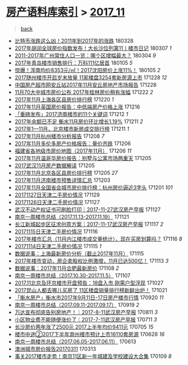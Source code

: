 [房产语料库索引](../../README.md)  > [2017_11](2017_11.md)
====
> [back](../README.md)

- [比特币涨跌这么凶！2011年到2017年的涨跌](http://jkwz.applinzi.com/ittc/7085450687007949841.html#%E6%AF%94%E7%89%B9%E5%B8%81%E6%B6%A8%E8%B7%8C%E8%BF%99%E4%B9%88%E5%87%B6%EF%BC%812011%E5%B9%B4%E5%88%B02017%E5%B9%B4%E7%9A%84%E6%B6%A8%E8%B7%8C) 180328  
- [2017年胡润全球房价指数发布！大长沙位列第11丨楼市日记](http://jkwz.applinzi.com/ittc/7077660120886805521.html#2017%E5%B9%B4%E8%83%A1%E6%B6%A6%E5%85%A8%E7%90%83%E6%88%BF%E4%BB%B7%E6%8C%87%E6%95%B0%E5%8F%91%E5%B8%83%EF%BC%81%E5%A4%A7%E9%95%BF%E6%B2%99%E4%BD%8D%E5%88%97%E7%AC%AC11%E4%B8%A8%E6%A5%BC%E5%B8%82%E6%97%A5%E8%AE%B0) 180307 *1* 
- [2011-2017年广州常住人口一览：哪个区增幅最大？](http://jkwz.applinzi.com/ittc/7076721853047768070.html#2011-2017%E5%B9%B4%E5%B9%BF%E5%B7%9E%E5%B8%B8%E4%BD%8F%E4%BA%BA%E5%8F%A3%E4%B8%80%E8%A7%88%EF%BC%9A%E5%93%AA%E4%B8%AA%E5%8C%BA%E5%A2%9E%E5%B9%85%E6%9C%80%E5%A4%A7%EF%BC%9F) 180304 *9* 
- [2017年青岛楼市销售排行：万科111亿居首](http://jkwz.applinzi.com/ittc/7055129716032275466.html#2017%E5%B9%B4%E9%9D%92%E5%B2%9B%E6%A5%BC%E5%B8%82%E9%94%80%E5%94%AE%E6%8E%92%E8%A1%8C%EF%BC%9A%E4%B8%87%E7%A7%91111%E4%BA%BF%E5%B1%85%E9%A6%96) 180105 *5* 
- [惊爆！浑南均价8353元/㎡！2017沈阳房价上涨11%！](http://jkwz.applinzi.com/ittc/7055018646257009671.html#%E6%83%8A%E7%88%86%EF%BC%81%E6%B5%91%E5%8D%97%E5%9D%87%E4%BB%B78353%E5%85%83%2F%E3%8E%A1%EF%BC%812017%E6%B2%88%E9%98%B3%E6%88%BF%E4%BB%B7%E4%B8%8A%E6%B6%A811%25%EF%BC%81) 180105 *2* 
- [2017随州楼市开启岁末放量 11家楼盘3254套新房源上市](http://jkwz.applinzi.com/ittc/7052142229697594385.html#2017%E9%9A%8F%E5%B7%9E%E6%A5%BC%E5%B8%82%E5%BC%80%E5%90%AF%E5%B2%81%E6%9C%AB%E6%94%BE%E9%87%8F+11%E5%AE%B6%E6%A5%BC%E7%9B%983254%E5%A5%97%E6%96%B0%E6%88%BF%E6%BA%90%E4%B8%8A%E5%B8%82) 171228 *12* 
- [中国房产超市网安丘站2017年11月安丘房地产市场报告](http://jkwz.applinzi.com/ittc/7052071162857653264.html#%E4%B8%AD%E5%9B%BD%E6%88%BF%E4%BA%A7%E8%B6%85%E5%B8%82%E7%BD%91%E5%AE%89%E4%B8%98%E7%AB%992017%E5%B9%B411%E6%9C%88%E5%AE%89%E4%B8%98%E6%88%BF%E5%9C%B0%E4%BA%A7%E5%B8%82%E5%9C%BA%E6%8A%A5%E5%91%8A) 171228  
- [11月70大中城市房价公布 2017年桂林房价稍有涨幅](http://jkwz.applinzi.com/ittc/7049856729691456529.html#11%E6%9C%8870%E5%A4%A7%E4%B8%AD%E5%9F%8E%E5%B8%82%E6%88%BF%E4%BB%B7%E5%85%AC%E5%B8%83+2017%E5%B9%B4%E6%A1%82%E6%9E%97%E6%88%BF%E4%BB%B7%E7%A8%8D%E6%9C%89%E6%B6%A8%E5%B9%85) 171222 *2* 
- [2017年11月上海各区县房价排行榜](http://jkwz.applinzi.com/ittc/7049087593285682193.html#2017%E5%B9%B411%E6%9C%88%E4%B8%8A%E6%B5%B7%E5%90%84%E5%8C%BA%E5%8E%BF%E6%88%BF%E4%BB%B7%E6%8E%92%E8%A1%8C%E6%A6%9C) 171220 *1* 
- [2017年11月英国房价报告：中低端房产价格上涨](http://jkwz.applinzi.com/ittc/7047806529472824337.html#2017%E5%B9%B411%E6%9C%88%E8%8B%B1%E5%9B%BD%E6%88%BF%E4%BB%B7%E6%8A%A5%E5%91%8A%EF%BC%9A%E4%B8%AD%E4%BD%8E%E7%AB%AF%E6%88%BF%E4%BA%A7%E4%BB%B7%E6%A0%BC%E4%B8%8A%E6%B6%A8) 171216  
- [「重磅发布」2017济南楼市的11个关键词](http://jkwz.applinzi.com/ittc/7046064453081105424.html#%E3%80%8C%E9%87%8D%E7%A3%85%E5%8F%91%E5%B8%83%E3%80%8D2017%E6%B5%8E%E5%8D%97%E6%A5%BC%E5%B8%82%E7%9A%8411%E4%B8%AA%E5%85%B3%E9%94%AE%E8%AF%8D) 171212 *1* 
- [2017年余额已不足 衡水11月房价环比增长1.19%](http://jkwz.applinzi.com/ittc/7045775365417468944.html#2017%E5%B9%B4%E4%BD%99%E9%A2%9D%E5%B7%B2%E4%B8%8D%E8%B6%B3+%E8%A1%A1%E6%B0%B411%E6%9C%88%E6%88%BF%E4%BB%B7%E7%8E%AF%E6%AF%94%E5%A2%9E%E9%95%BF1.19%25) 171211 *2* 
- [2017年1—11月，北京楼市新房成交排行榜](http://jkwz.applinzi.com/ittc/7045746302661428241.html#2017%E5%B9%B41%E2%80%9411%E6%9C%88%EF%BC%8C%E5%8C%97%E4%BA%AC%E6%A5%BC%E5%B8%82%E6%96%B0%E6%88%BF%E6%88%90%E4%BA%A4%E6%8E%92%E8%A1%8C%E6%A6%9C) 171211 *1* 
- [2017年11月杭州楼市分析报告](http://jkwz.applinzi.com/ittc/7044610996310639632.html#2017%E5%B9%B411%E6%9C%88%E6%9D%AD%E5%B7%9E%E6%A5%BC%E5%B8%82%E5%88%86%E6%9E%90%E6%8A%A5%E5%91%8A) 171208 *7* 
- [2017年11月多伦多房产价格报告：量价齐跌](http://jkwz.applinzi.com/ittc/7044104408709727249.html#2017%E5%B9%B411%E6%9C%88%E5%A4%9A%E4%BC%A6%E5%A4%9A%E6%88%BF%E4%BA%A7%E4%BB%B7%E6%A0%BC%E6%8A%A5%E5%91%8A%EF%BC%9A%E9%87%8F%E4%BB%B7%E9%BD%90%E8%B7%8C) 171206  
- [福建省各地级市房价地图（2017年11月）](http://jkwz.applinzi.com/ittc/7043884056540873745.html#%E7%A6%8F%E5%BB%BA%E7%9C%81%E5%90%84%E5%9C%B0%E7%BA%A7%E5%B8%82%E6%88%BF%E4%BB%B7%E5%9C%B0%E5%9B%BE%EF%BC%882017%E5%B9%B411%E6%9C%88%EF%BC%89) 171206 *11* 
- [2017年11月温哥华房价报告：别墅与公寓市场两重天](http://jkwz.applinzi.com/ittc/7043727830586754065.html#2017%E5%B9%B411%E6%9C%88%E6%B8%A9%E5%93%A5%E5%8D%8E%E6%88%BF%E4%BB%B7%E6%8A%A5%E5%91%8A%EF%BC%9A%E5%88%AB%E5%A2%85%E4%B8%8E%E5%85%AC%E5%AF%93%E5%B8%82%E5%9C%BA%E4%B8%A4%E9%87%8D%E5%A4%A9) 171205  
- [2017武汉11月房产数据解读](http://jkwz.applinzi.com/ittc/7043620239659500560.html#2017%E6%AD%A6%E6%B1%8911%E6%9C%88%E6%88%BF%E4%BA%A7%E6%95%B0%E6%8D%AE%E8%A7%A3%E8%AF%BB) 171205  
- [2017年11月北京各区县房价排行榜](http://jkwz.applinzi.com/ittc/7043557511104300049.html#2017%E5%B9%B411%E6%9C%88%E5%8C%97%E4%BA%AC%E5%90%84%E5%8C%BA%E5%8E%BF%E6%88%BF%E4%BB%B7%E6%8E%92%E8%A1%8C%E6%A6%9C) 171205 *27* 
- [2017年11月济南楼市预售详情汇总](http://jkwz.applinzi.com/ittc/7042794363183170576.html#2017%E5%B9%B411%E6%9C%88%E6%B5%8E%E5%8D%97%E6%A5%BC%E5%B8%82%E9%A2%84%E5%94%AE%E8%AF%A6%E6%83%85%E6%B1%87%E6%80%BB) 171203  
- [2017年11月全国省会城市房价排行榜：杭州房价逼近3字头](http://jkwz.applinzi.com/ittc/7042155654960120848.html#2017%E5%B9%B411%E6%9C%88%E5%85%A8%E5%9B%BD%E7%9C%81%E4%BC%9A%E5%9F%8E%E5%B8%82%E6%88%BF%E4%BB%B7%E6%8E%92%E8%A1%8C%E6%A6%9C%EF%BC%9A%E6%9D%AD%E5%B7%9E%E6%88%BF%E4%BB%B7%E9%80%BC%E8%BF%913%E5%AD%97%E5%A4%B4) 171201 *101* 
- [20171127日天津二手房价情况](http://jkwz.applinzi.com/ittc/7041505992532034576.html#20171127%E6%97%A5%E5%A4%A9%E6%B4%A5%E4%BA%8C%E6%89%8B%E6%88%BF%E4%BB%B7%E6%83%85%E5%86%B5) 171129  
- [20171126日天津二手房价情况](http://jkwz.applinzi.com/ittc/7040727128046306321.html#20171126%E6%97%A5%E5%A4%A9%E6%B4%A5%E4%BA%8C%E6%89%8B%E6%88%BF%E4%BB%B7%E6%83%85%E5%86%B5) 171127  
- [武汉不动产权证书可刷脸打印｜2017-11-27武汉房产早报](http://jkwz.applinzi.com/ittc/7040536312111694864.html#%E6%AD%A6%E6%B1%89%E4%B8%8D%E5%8A%A8%E4%BA%A7%E6%9D%83%E8%AF%81%E4%B9%A6%E5%8F%AF%E5%88%B7%E8%84%B8%E6%89%93%E5%8D%B0%EF%BD%9C2017-11-27%E6%AD%A6%E6%B1%89%E6%88%BF%E4%BA%A7%E6%97%A9%E6%8A%A5) 171127  
- [南京一周楼市总结（2017.11.13-2017.11.19）](http://jkwz.applinzi.com/ittc/7038323459434742801.html#%E5%8D%97%E4%BA%AC%E4%B8%80%E5%91%A8%E6%A5%BC%E5%B8%82%E6%80%BB%E7%BB%93%EF%BC%882017.11.13-2017.11.19%EF%BC%89) 171121  
- [长江新城起步区征求创意方案｜2017-11-17武汉房产早报](http://jkwz.applinzi.com/ittc/7036824573390095377.html#%E9%95%BF%E6%B1%9F%E6%96%B0%E5%9F%8E%E8%B5%B7%E6%AD%A5%E5%8C%BA%E5%BE%81%E6%B1%82%E5%88%9B%E6%84%8F%E6%96%B9%E6%A1%88%EF%BD%9C2017-11-17%E6%AD%A6%E6%B1%89%E6%88%BF%E4%BA%A7%E6%97%A9%E6%8A%A5) 171117 *2* 
- [20171115日天津二手房价情况](http://jkwz.applinzi.com/ittc/7036648876059132944.html#20171115%E6%97%A5%E5%A4%A9%E6%B4%A5%E4%BA%8C%E6%89%8B%E6%88%BF%E4%BB%B7%E6%83%85%E5%86%B5) 171116  
- [2017年楼市汇总（11月内江楼市成交量统计），现在买房划算吗？](http://jkwz.applinzi.com/ittc/7036457605185143824.html#2017%E5%B9%B4%E6%A5%BC%E5%B8%82%E6%B1%87%E6%80%BB%EF%BC%8811%E6%9C%88%E5%86%85%E6%B1%9F%E6%A5%BC%E5%B8%82%E6%88%90%E4%BA%A4%E9%87%8F%E7%BB%9F%E8%AE%A1%EF%BC%89%EF%BC%8C%E7%8E%B0%E5%9C%A8%E4%B9%B0%E6%88%BF%E5%88%92%E7%AE%97%E5%90%97%EF%BC%9F) 171116 *8* 
- [20171114日天津二手房价情况](http://jkwz.applinzi.com/ittc/7036264453455217681.html#20171114%E6%97%A5%E5%A4%A9%E6%B4%A5%E4%BA%8C%E6%89%8B%E6%88%BF%E4%BB%B7%E6%83%85%E5%86%B5) 171115 *1* 
- [数据说事：上海最新房价分析（截止2017年11月）](http://jkwz.applinzi.com/ittc/7036244962017018896.html#%E6%95%B0%E6%8D%AE%E8%AF%B4%E4%BA%8B%EF%BC%9A%E4%B8%8A%E6%B5%B7%E6%9C%80%E6%96%B0%E6%88%BF%E4%BB%B7%E5%88%86%E6%9E%90%EF%BC%88%E6%88%AA%E6%AD%A22017%E5%B9%B411%E6%9C%88%EF%BC%89) 171115  
- [2017年楼市变动，房企卖股权比例激增，11月已达500亿！](http://jkwz.applinzi.com/ittc/7035367661716898833.html#2017%E5%B9%B4%E6%A5%BC%E5%B8%82%E5%8F%98%E5%8A%A8%EF%BC%8C%E6%88%BF%E4%BC%81%E5%8D%96%E8%82%A1%E6%9D%83%E6%AF%94%E4%BE%8B%E6%BF%80%E5%A2%9E%EF%BC%8C11%E6%9C%88%E5%B7%B2%E8%BE%BE500%E4%BA%BF%EF%BC%81) 171113 *3* 
- [数据说事：2017年11月合肥最新房价](http://jkwz.applinzi.com/ittc/7033650936776492049.html#%E6%95%B0%E6%8D%AE%E8%AF%B4%E4%BA%8B%EF%BC%9A2017%E5%B9%B411%E6%9C%88%E5%90%88%E8%82%A5%E6%9C%80%E6%96%B0%E6%88%BF%E4%BB%B7) 171108 *2* 
- [南京一周楼市总结（2017.10.30-2017.11.5）](http://jkwz.applinzi.com/ittc/7033127721784312848.html#%E5%8D%97%E4%BA%AC%E4%B8%80%E5%91%A8%E6%A5%BC%E5%B8%82%E6%80%BB%E7%BB%93%EF%BC%882017.10.30-2017.11.5%EF%BC%89) 171107  
- [2017.11北京及环京楼市开盘预告：18盘入市 刚需户型浮现](http://jkwz.applinzi.com/ittc/7028908846691648528.html#2017.11%E5%8C%97%E4%BA%AC%E5%8F%8A%E7%8E%AF%E4%BA%AC%E6%A5%BC%E5%B8%82%E5%BC%80%E7%9B%98%E9%A2%84%E5%91%8A%EF%BC%9A18%E7%9B%98%E5%85%A5%E5%B8%82+%E5%88%9A%E9%9C%80%E6%88%B7%E5%9E%8B%E6%B5%AE%E7%8E%B0) 171027  
- [2017昆山人都去哪儿买房了 11区楼盘销量排行榜新鲜出炉！](http://jkwz.applinzi.com/ittc/7026920000185697296.html#2017%E6%98%86%E5%B1%B1%E4%BA%BA%E9%83%BD%E5%8E%BB%E5%93%AA%E5%84%BF%E4%B9%B0%E6%88%BF%E4%BA%86+11%E5%8C%BA%E6%A5%BC%E7%9B%98%E9%94%80%E9%87%8F%E6%8E%92%E8%A1%8C%E6%A6%9C%E6%96%B0%E9%B2%9C%E5%87%BA%E7%82%89%EF%BC%81) 171021  
- [「衡水房产」衡水市2017年9月11日-17日房产楼市行情](http://jkwz.applinzi.com/ittc/7015326785452114961.html#%E3%80%8C%E8%A1%A1%E6%B0%B4%E6%88%BF%E4%BA%A7%E3%80%8D%E8%A1%A1%E6%B0%B4%E5%B8%822017%E5%B9%B49%E6%9C%8811%E6%97%A5-17%E6%97%A5%E6%88%BF%E4%BA%A7%E6%A5%BC%E5%B8%82%E8%A1%8C%E6%83%85) 170920 *11* 
- [南京一周楼市总结（2017.09.11-2017.09.17）](http://jkwz.applinzi.com/ittc/7015018777195054097.html#%E5%8D%97%E4%BA%AC%E4%B8%80%E5%91%A8%E6%A5%BC%E5%B8%82%E6%80%BB%E7%BB%93%EF%BC%882017.09.11-2017.09.17%EF%BC%89) 170919 *2* 
- [万达宣布彻底告别房地产！｜2017-8-11武汉房产早报](http://jkwz.applinzi.com/ittc/7000460984156947473.html#%E4%B8%87%E8%BE%BE%E5%AE%A3%E5%B8%83%E5%BD%BB%E5%BA%95%E5%91%8A%E5%88%AB%E6%88%BF%E5%9C%B0%E4%BA%A7%EF%BC%81%EF%BD%9C2017-8-11%E6%AD%A6%E6%B1%89%E6%88%BF%E4%BA%A7%E6%97%A9%E6%8A%A5) 170811 *3* 
- [小区物业费不能随便涨价了｜2017-7-11武汉房产早报](http://jkwz.applinzi.com/ittc/6988956709195088901.html#%E5%B0%8F%E5%8C%BA%E7%89%A9%E4%B8%9A%E8%B4%B9%E4%B8%8D%E8%83%BD%E9%9A%8F%E4%BE%BF%E6%B6%A8%E4%BB%B7%E4%BA%86%EF%BD%9C2017-7-11%E6%AD%A6%E6%B1%89%E6%88%BF%E4%BA%A7%E6%97%A9%E6%8A%A5) 170711 *3* 
- [长沙房价两年涨了2500元 2017上半年均价9411元](http://jkwz.applinzi.com/ittc/6986847693958546449.html#%E9%95%BF%E6%B2%99%E6%88%BF%E4%BB%B7%E4%B8%A4%E5%B9%B4%E6%B6%A8%E4%BA%862500%E5%85%83+2017%E4%B8%8A%E5%8D%8A%E5%B9%B4%E5%9D%87%E4%BB%B79411%E5%85%83) 170705 *15* 
- [楼市中途②2017下半年滁州楼市预计上市16110套房源](http://jkwz.applinzi.com/ittc/6984140957417997317.html#%E6%A5%BC%E5%B8%82%E4%B8%AD%E9%80%94%E2%91%A12017%E4%B8%8B%E5%8D%8A%E5%B9%B4%E6%BB%81%E5%B7%9E%E6%A5%BC%E5%B8%82%E9%A2%84%E8%AE%A1%E4%B8%8A%E5%B8%8216110%E5%A5%97%E6%88%BF%E6%BA%90) 170628 *16* 
- [南京一周楼市总结（2017.06.05-2017.06.11）](http://jkwz.applinzi.com/ittc/6978594962261148677.html#%E5%8D%97%E4%BA%AC%E4%B8%80%E5%91%A8%E6%A5%BC%E5%B8%82%E6%80%BB%E7%BB%93%EF%BC%882017.06.05-2017.06.11%EF%BC%89) 170613  
- [澳洲城市房价报告20170311](http://jkwz.applinzi.com/ittc/6943833780577108996.html#%E6%BE%B3%E6%B4%B2%E5%9F%8E%E5%B8%82%E6%88%BF%E4%BB%B7%E6%8A%A5%E5%91%8A20170311) 170313  
- [事关2017楼市走势！南京11区新一年城建及学校建设大合集](http://jkwz.applinzi.com/ittc/6921250908364342277.html#%E4%BA%8B%E5%85%B32017%E6%A5%BC%E5%B8%82%E8%B5%B0%E5%8A%BF%EF%BC%81%E5%8D%97%E4%BA%AC11%E5%8C%BA%E6%96%B0%E4%B8%80%E5%B9%B4%E5%9F%8E%E5%BB%BA%E5%8F%8A%E5%AD%A6%E6%A0%A1%E5%BB%BA%E8%AE%BE%E5%A4%A7%E5%90%88%E9%9B%86) 170109 *8* 
